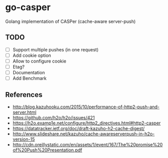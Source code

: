 # go-casper

Golang implementation of CASPer (cache-aware server-push)

## TODO

- [ ] Support multiple pushes (in one request)
- [ ] Add cookie option 
- [ ] Allow to configure cookie
- [ ] Etag?
- [ ] Documentation 
- [ ] Add Benchmark

## References

- http://blog.kazuhooku.com/2015/10/performance-of-http2-push-and-server.html
- https://github.com/h2o/h2o/issues/421
- https://h2o.examp1e.net/configure/http2_directives.html#http2-casper
- https://datatracker.ietf.org/doc/draft-kazuho-h2-cache-digest/
- http://www.slideshare.net/kazuho/cache-awareserverpush-in-h2o-version-15
- http://cdn.oreillystatic.com/en/assets/1/event/167/The%20promise%20of%20Push%20Presentation.pdf



